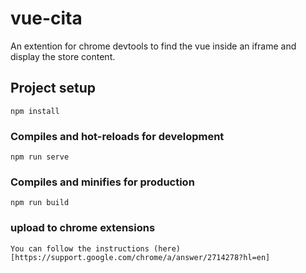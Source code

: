# vue-cita

An extention for chrome devtools to find the vue inside an iframe and display the store content.

## Project setup
```
npm install
```

### Compiles and hot-reloads for development
```
npm run serve
```

### Compiles and minifies for production
```
npm run build
```

### upload to chrome extensions
```
You can follow the instructions (here)[https://support.google.com/chrome/a/answer/2714278?hl=en]
```
